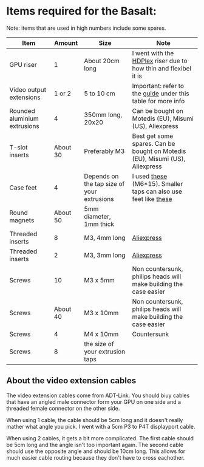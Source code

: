 # Items required for the Basalt:

Note: items that are used in high numbers include some spares.

Item | Amount | Size | Note
---- | ------ | ---- | ----
GPU riser|1|About 20cm long|I went with the [HDPlex](https://hdplex.com/hdplex-silicon-pciex16-3-0-flexible-riser.html) riser due to how thin and flexibel it is
Video output extensions|1 or 2|5 to 10 cm|Important: refer to the [guide](#extentions) under this table for more info
Rounded aluminium extrusions|4|350mm long, 20x20|Can be bought on Motedis (EU), Misumi (US), Aliexpress
T-slot inserts|About 30|Preferably M3|Best get some spares. Can be bought on Motedis (EU), Misumi (US), Aliexpress
Case feet|4|Depends on the tap size of your extrusions|I used [these](https://aliexpress.com/item/4001184672773.html?) (M6*15). Smaller taps can also use feet like [these](https://aliexpress.com/item/33060530969.html)
Round magnets|About 50|5mm diameter, 1mm thick|
Threaded inserts|8|M3, 4mm long|[Aliexpress](https://aliexpress.com/item/4001258499799.html)
Threaded inserts|2|M3, 3mm long|[Aliexpress](https://aliexpress.com/item/4001258499799.html)
Screws|10|M3 x 5mm|Non countersunk, philips heads will make building the case easier
Screws|About 40|M3 x 10mm|Non countersunk, philips heads will make building the case easier
Screws|4|M4 x 10mm|Countersunk
Screws|8|the size of your extrusion taps


## <a name="extensions"></a>About the video extension cables

The video extension cables come from ADT-Link. You should biuy cables that have an angled male connector form your GPU on one side and a threaded female connector on the other side.

When using 1 cable, the cable should be 5cm long and it doesn't really mather what angle you pick. I went with a 5cm P3 to P4T displayport cable.

When using 2 cables, it gets a bit more complicated. The first cable should be 5cm long and the angle isn't too important again. The second cable should use the opposite angle and should be 10cm long. This allows for much easier cable routing because they don't have to cross eachother.